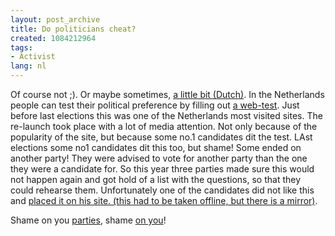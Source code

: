 ```yaml
---
layout: post_archive
title: Do politicians cheat?
created: 1084212964
tags:
- Activist
lang: nl
---
```

Of course not ;). Or maybe sometimes, [a little bit (Dutch)](http://www.webwereld.nl/nav/trillian?18487). In the Netherlands people can test their political preference by filling out [a web-test](http://www.stemwijzer.nl). Just before last elections this was one of the Netherlands most visited sites. The re-launch took place with a lot of media attention. Not only because of the popularity of the site, but because some no.1 candidates dit the test. LAst elections some no1 candidates dit this too, but shame! Some ended on another party! They were advised to vote for another party than the one they were a candidate for. So this year three parties made sure this would not happen again and got hold of a list with the questions, so that they could rehearse them. Unfortunately one of the candidates did not like this and [placed it on his site. (this had to be taken offline, but there is a mirror)](http://blokje.free.fr/berman/).

Shame on you [parties](http://www.pvda.nl), shame [on you](http://www.cda.nl)!
